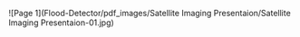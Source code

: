 ![Page 1](Flood-Detector/pdf_images/Satellite Imaging Presentaion/Satellite Imaging Presentaion-01.jpg)
